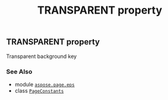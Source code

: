 ﻿---
title: TRANSPARENT property
second_title: Aspose.Page for Python via .NET API References
description: 
type: docs
weight: 270
url: /python-net/aspose.page.eps/pageconstants/transparent/
is_root: false
---

## TRANSPARENT property


Transparent background key

### See Also
* module [`aspose.page.eps`](../../)
* class [`PageConstants`](/page/python-net/aspose.page.eps/pageconstants)
